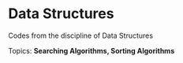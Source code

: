 # Data Structures

Codes from the discipline of Data Structures

Topics:
**Searching Algorithms, Sorting Algorithms**
